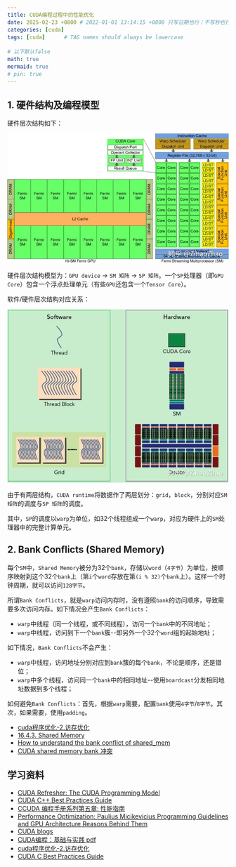 ```yaml
---
title: CUDA编程过程中的性能优化
date: 2025-02-23 +0800 # 2022-01-01 13:14:15 +0800 只写日期也行；不写秒也行；这样也行 2022-03-09T00:55:42+08:00
categories: [cuda]
tags: [cuda]      # TAG names should always be lowercase

# 以下默认false
math: true
mermaid: true
# pin: true
---
```


## 1. 硬件结构及编程模型 ##

硬件层次结构如下：

![nvidia-hardware-hierarchy](/assets/images/cuda/20250223/Fermi架构的GPU结构图.jpg)

硬件层次结构模型为：`GPU device` -> `SM 矩阵` -> `SP 矩阵`。一个`SP`处理器（即`GPU Core`）包含一个浮点处理单元（有些`GPU`还包含一个`Tensor Core`）。

软件/硬件层次结构对应关系：

![software-hardware-hierarchy](/assets/images/cuda/20250223/CUDA软硬件层级对比.jpg)

由于有两层结构，`CUDA runtime`将数据作了两层划分：`grid`，`block`，分别对应`SM 矩阵`的调度与`SP 矩阵`的调度。

其中，`SP`的调度以`warp`为单位，如32个线程组成一个`warp`，对应为硬件上的`SM`处理器中的完整计算单元。

## 2. Bank Conflicts (Shared Memory) ##

每个`SM`中，`Shared Memory`被分为32个`bank`，存储以`word`（`4字节`）为单位，按顺序映射到这个32个`bank`上（第`i`个`word`存放在第`(i % 32)`个`bank`上）。这样一个时钟周期，就可以访问`128字节`。

所谓`Bank Conflicts`，就是`warp`访问内存时，没有遵照`bank`的访问顺序，导致需要多次访问内存。如下情况会产生`Bank Conflicts`：

* `warp`中线程（同一个线程，或不同线程），访问一个`bank`中的不同地址；
* `warp`中线程，访问到下一个`bank`簇--即另外一个32个`word`组的起始地址；

如下情况，`Bank Conflicts`不会产生：

* `warp`中线程，访问地址分别对应到`bank`簇的每个`bank`，不论是顺序，还是错位；
* `warp`中多个线程，访问同一个`bank`中的相同地址--使用`boardcast`分发相同地址数据到多个线程；

如何避免`Bank Conflicts`：首先，根据`warp`需要，配置`bank`使用`4字节`/`8字节`。其次，如果需要，使用`padding`。

* [cuda程序优化-2.访存优化](https://www.cnblogs.com/sunstrikes/p/18252517)
* [16.4.3. Shared Memory](https://docs.nvidia.com/cuda/cuda-c-programming-guide/index.html?highlight=clock#shared-memory-5-x)
* [How to understand the bank conflict of shared_mem](https://forums.developer.nvidia.com/t/how-to-understand-the-bank-conflict-of-shared-mem/260900)
* [CUDA shared memory bank 冲突](https://www.cnblogs.com/huty/p/8517833.html)

## 学习资料 ##

- [CUDA Refresher: The CUDA Programming Model](https://developer.nvidia.com/blog/cuda-refresher-cuda-programming-model/)
- [CUDA C++ Best Practices Guide](https://docs.nvidia.com/cuda/cuda-c-best-practices-guide/index.html)
- [CCUDA 编程手册系列第五章: 性能指南](https://developer.nvidia.com/zh-cn/blog/cuda-performance-guide-cn/)
- [Performance Optimization: Paulius Micikevicius Programming Guidelines and GPU Architecture Reasons Behind Them](https://www.cs.emory.edu/~cheung/Courses/355/Syllabus/94-CUDA/DOCS/S3466-Programming-Guidelines-GPU-Architecture.pdf)
- [CUDA blogs](https://ashburnlee.github.io/categories/CUDA/)
- [CUDA编程：基础与实践 pdf](/assets/pdf/cuda/CUDA编程：基础与实践.pdf)
- [cuda程序优化-2.访存优化](https://www.cnblogs.com/sunstrikes/p/18252517)
- [CUDA C Best Practices Guide](/assets/pdf/cuda/CUDA_C_Best_Practices_Guide.pdf)
